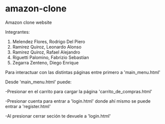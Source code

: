 # amazon-clone
Amazon clone website

Integrantes:
1. Melendez Flores, Rodrigo Del Piero
2. Ramirez Quiroz, Leonardo Alonso
3. Ramirez Quiroz, Rafael Alejandro
4. Riguetti Palomino, Fabrizio Sebastian
5. Zegarra Zenteno, Diego Enrique

Para interactuar con las distintas páginas entre primero a 'main_menu.html'

Desde 'main_menu.html' puede:
<p>-Presionar en el carrito para cargar la página 'carrito_de_compras.html'</p>
<p>-Presionar cuenta para entrar a 'login.html' donde ahí mismo se puede entrar a 'register.html'</p>
<p>-Al presionar cerrar seción te devuele a 'login.html'</p>
